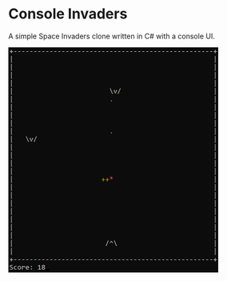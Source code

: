 # Console Invaders

A simple Space Invaders clone written in C# with a console UI.

![A screenshot of the game](https://raw.githubusercontent.com/skleni/console-invaders/master/console-invaders.png)
